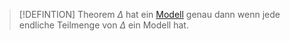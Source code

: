 
>[!DEFINTION] Theorem
>$\Delta$ hat ein [Modell](Modell.md) genau dann wenn jede endliche Teilmenge von $\Delta$ ein Modell hat.

